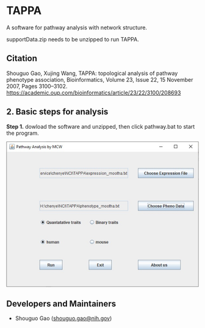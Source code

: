 # TAPPA
A software for pathway analysis with network structure.


supportData.zip needs to be unzipped to run TAPPA.

## Citation
Shouguo Gao, Xujing Wang, TAPPA: topological analysis of pathway phenotype association, Bioinformatics, Volume 23, Issue 22, 15 November 2007, Pages 3100–3102.
https://academic.oup.com/bioinformatics/article/23/22/3100/208693

## 2. Basic steps for analysis

**Step 1.** dowload the software and unzipped, then click pathway.bat to start the program.
<p align="center">
  <img src='https://raw.githubusercontent.com/shouguog/TAPPA/master/figures/F2.jpg'>
</p>

## Developers and Maintainers
* Shouguo Gao (shouguo.gao@nih.gov)
